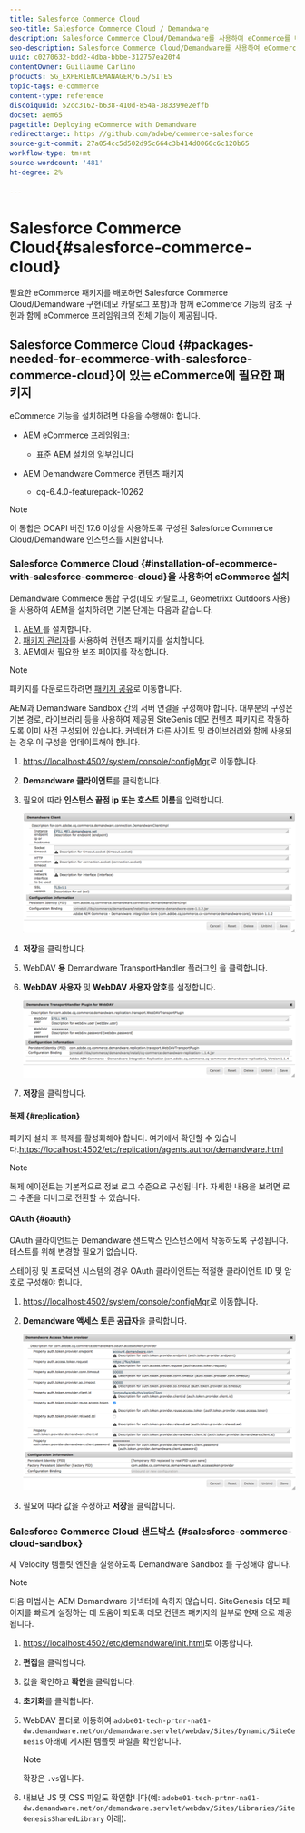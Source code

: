 ```yaml
---
title: Salesforce Commerce Cloud
seo-title: Salesforce Commerce Cloud / Demandware
description: Salesforce Commerce Cloud/Demandware를 사용하여 eCommerce를 배포하는 방법을 알아봅니다.
seo-description: Salesforce Commerce Cloud/Demandware를 사용하여 eCommerce를 배포하는 방법을 알아봅니다.
uuid: c0270632-bdd2-4dba-bbbe-312757ea20f4
contentOwner: Guillaume Carlino
products: SG_EXPERIENCEMANAGER/6.5/SITES
topic-tags: e-commerce
content-type: reference
discoiquuid: 52cc3162-b638-410d-854a-383399e2effb
docset: aem65
pagetitle: Deploying eCommerce with Demandware
redirecttarget: https //github.com/adobe/commerce-salesforce
source-git-commit: 27a054cc5d502d95c664c3b414d0066c6c120b65
workflow-type: tm+mt
source-wordcount: '481'
ht-degree: 2%

---
```



# Salesforce Commerce Cloud{#salesforce-commerce-cloud}

필요한 eCommerce 패키지를 배포하면 Salesforce Commerce Cloud/Demandware 구현(데모 카탈로그 포함)과 함께 eCommerce 기능의 참조 구현과 함께 eCommerce 프레임워크의 전체 기능이 제공됩니다.

## Salesforce Commerce Cloud {#packages-needed-for-ecommerce-with-salesforce-commerce-cloud}이 있는 eCommerce에 필요한 패키지

eCommerce 기능을 설치하려면 다음을 수행해야 합니다.

* AEM eCommerce 프레임워크:

   * 표준 AEM 설치의 일부입니다

* AEM Demandware Commerce 컨텐츠 패키지

   * cq-6.4.0-featurepack-10262

>[!NOTE]
>
>이 통합은 OCAPI 버전 17.6 이상을 사용하도록 구성된 Salesforce Commerce Cloud/Demandware 인스턴스를 지원합니다.

### Salesforce Commerce Cloud {#installation-of-ecommerce-with-salesforce-commerce-cloud}을 사용하여 eCommerce 설치

Demandware Commerce 통합 구성(데모 카탈로그, Geometrixx Outdoors 사용)을 사용하여 AEM을 설치하려면 기본 단계는 다음과 같습니다.

1. [AEM ](/help/sites-deploying/deploy.md)를 설치합니다.
1. [패키지 관리자](/help/sites-administering/package-manager.md)를 사용하여 컨텐츠 패키지를 설치합니다.
1. [](/help/sites-authoring/page-authoring.md) AEM에서 필요한 보조 페이지를 작성합니다.

>[!NOTE]
>
>패키지를 다운로드하려면 [패키지 공유](/help/sites-administering/package-manager.md#package-share)로 이동합니다.

AEM과 Demandware Sandbox 간의 서버 연결을 구성해야 합니다. 대부분의 구성은 기본 경로, 라이브러리 등을 사용하여 제공된 SiteGenis 데모 컨텐츠 패키지로 작동하도록 이미 사전 구성되어 있습니다. 커넥터가 다른 사이트 및 라이브러리와 함께 사용되는 경우 이 구성을 업데이트해야 합니다.

1. [https://localhost:4502/system/console/configMgr](https://localhost:4502/system/console/configMgr)로 이동합니다.
1. **Demandware 클라이언트**&#x200B;를 클릭합니다.
1. 필요에 따라 **인스턴스 끝점 ip 또는 호스트 이름**&#x200B;을 입력합니다.

   ![chlimage_1-5](assets/chlimage_1-5.png)

1. **저장**&#x200B;을 클릭합니다.
1. WebDAV **용** Demandware TransportHandler 플러그인 을 클릭합니다.
1. **WebDAV 사용자** 및 **WebDAV 사용자 암호**&#x200B;를 설정합니다.

   ![chlimage_1-6](assets/chlimage_1-6.png)

1. **저장**&#x200B;을 클릭합니다.

#### 복제 {#replication}

패키지 설치 후 복제를 활성화해야 합니다. 여기에서 확인할 수 있습니다.[https://localhost:4502/etc/replication/agents.author/demandware.html](https://localhost:4502/etc/replication/agents.author/demandware.html)

>[!NOTE]
>
>복제 에이전트는 기본적으로 정보 로그 수준으로 구성됩니다. 자세한 내용을 보려면 로그 수준을 디버그로 전환할 수 있습니다.

#### OAuth {#oauth}

OAuth 클라이언트는 Demandware 샌드박스 인스턴스에서 작동하도록 구성됩니다. 테스트를 위해 변경할 필요가 없습니다.

스테이징 및 프로덕션 시스템의 경우 OAuth 클라이언트는 적절한 클라이언트 ID 및 암호로 구성해야 합니다.

1. [https://localhost:4502/system/console/configMgr](https://localhost:4502/system/console/configMgr)로 이동합니다.
1. **Demandware 액세스 토큰 공급자**&#x200B;을 클릭합니다.

   ![chlimage_1-7](assets/chlimage_1-7.png)

1. 필요에 따라 값을 수정하고 **저장**&#x200B;을 클릭합니다.

### Salesforce Commerce Cloud 샌드박스 {#salesforce-commerce-cloud-sandbox}

새 Velocity 템플릿 엔진을 실행하도록 Demandware Sandbox 를 구성해야 합니다.

>[!NOTE]
>
>다음 마법사는 AEM Demandware 커넥터에 속하지 않습니다. SiteGenesis 데모 페이지를 빠르게 설정하는 데 도움이 되도록 데모 컨텐츠 패키지의 일부로 현재 으로 제공됩니다.

1. [https://localhost:4502/etc/demandware/init.html](https://localhost:4502/etc/demandware/init.html)로 이동합니다.
1. **편집**&#x200B;을 클릭합니다.
1. 값을 확인하고 **확인**&#x200B;을 클릭합니다.
1. **초기화**&#x200B;를 클릭합니다.
1. WebDAV 폴더로 이동하여 `adobe01-tech-prtnr-na01-dw.demandware.net/on/demandware.servlet/webdav/Sites/Dynamic/SiteGenesis` 아래에 게시된 템플릿 파일을 확인합니다.

   >[!NOTE]
   >
   >확장은 `.vs`입니다.

1. 내보낸 JS 및 CSS 파일도 확인합니다(예: `adobe01-tech-prtnr-na01-dw.demandware.net/on/demandware.servlet/webdav/Sites/Libraries/SiteGenesisSharedLibrary` 아래).

